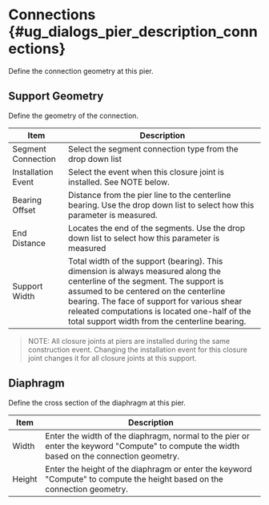 Connections {#ug_dialogs_pier_description_connections}
==============================================
Define the connection geometry at this pier.

Support Geometry
-----------------
Define the geometry of the connection.

Item | Description
-----|-----------
Segment Connection | Select the segment connection type from the drop down list
Installation Event | Select the event when this closure joint is installed. See NOTE below. 
Bearing Offset | Distance from the pier line to the centerline bearing. Use the drop down list to select how this parameter is measured.
End Distance | Locates the end of the segments. Use the drop down list to select how this parameter is measured
Support Width | Total width of the support (bearing). This dimension is always measured along the centerline of the segment. The support is assumed to be centered on the centerline bearing. The face of support for various shear releated computations is located one-half of the total support width from the centerline bearing.

> NOTE: All closure joints at piers are installed during the same construction event. Changing the installation event for this closure joint changes it for all closure joints at this support. 

Diaphragm
------------
Define the cross section of the diaphragm at this pier.

Item | Description
-----|-----------
Width | Enter the width of the diaphragm, normal to the pier or enter the keyword "Compute" to compute the width based on the connection geometry.
Height | Enter the height of the diaphragm or enter the keyword "Compute" to compute the height based on the connection geometry.